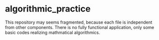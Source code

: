# algorithmic_practice
This repository may seems fragmented, because each file is independent from other components. There is no fully functional application, only some basic codes realizing mathmatical algorithmics.
